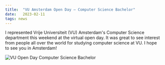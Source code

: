 ```yaml
---
title:  "VU Amsterdam Open Day — Computer Science Bachelor"
date:   2023-02-11
tags: news
---
```


I represented Vrije Universiteit (VU) Amsterdam's Computer Science department this weekend at the virtual open day.
It was great to see interest from people all over the world for studying computer science at VU.
I hope to see you in Amsterdam!

![VU Open Day Computer Science Bachelor](../images/open-day.png)
